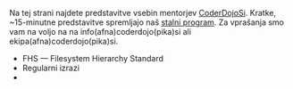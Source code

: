 
Na tej strani najdete predstavitve vsebin mentorjev [CoderDojoSi](http://www.coderdojo.si).
Kratke, ~15-minutne predstavitve spremljajo naš [stalni program](http://course.coderdojo.si).
Za vprašanja smo vam na voljo na na info(afna)coderdojo(pika)si ali ekipa(afna)coderdojo(pika)si.

* FHS — Filesystem Hierarchy Standard
* Regularni izrazi
* 

